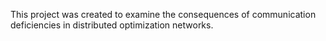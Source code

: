 This project was created to examine the consequences of communication deficiencies in distributed optimization networks. 

